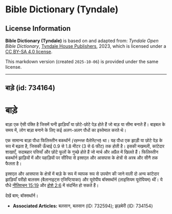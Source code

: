 # Bible Dictionary (Tyndale)

## License Information

**Bible Dictionary (Tyndale)** is based on and adapted from: _Tyndale Open Bible Dictionary_, [Tyndale House Publishers](https://tyndaleopenresources.com/), 2023, which is licensed under a [CC BY-SA 4.0 license](https://creativecommons.org/licenses/by-sa/4.0/legalcode.en).

This markdown version (created `2025-10-06`) is provided under the same license.



--------------------------------

## बाड़े (id: 734164)

बाड़े
=====

बाड़ा एक ऐसी पंक्ति है जिसमें घनी झाड़ियाँ या छोटे\-छोटे पेड़ होते हैं जो बाड़ या सीमा बनाते हैं। बाइबल के समय में, लोग बाड़ा बनाने के लिए कई अलग\-अलग पौधों का इस्तेमाल करते थे।

एक सामान्य बाड़ा पौधा फिलिस्तीन बकथॉर्न *(रहम्नस पैलेस्टिना*) था। यह पौधा एक झाड़ी या छोटे पेड़ के रूप में बढ़ता है, जिसकी ऊँचाई 0\.9 से 1\.8 मीटर (3 से 6 फीट) तक होती है। इसकी मखमली, कांटेदार शाखाएँ, सदाबहार पत्तियाँ और छोटे फूलों के गुच्छे होते हैं जो मार्च और अप्रैल में खिलते हैं। फिलिस्तीन बकथॉर्न झाड़ियों में और पहाड़ियों पर सीरिया से इस्राएल और आसपास के क्षेत्रों से अरब और सीनै तक फैलता है।

इस्राएल और आसपास के क्षेत्रों में बाड़े के रूप में व्यापक रूप से उपयोग की जाने वाली दो अन्य कांटेदार झाड़ियाँ यरीहो बालसम (बैलानाइट्स एजिप्टियाका) और यूरोपीय बॉक्सथॉर्न (लाइसियम यूरोपियम) थीं। ये पौधे [नीतिवचन 15:19](https://ref.ly/Prov15:19) और [होशे 2:6](https://ref.ly/Hos2:6) में संदर्भित हो सकते हैं।

 देखें बाम; बॉक्सथॉर्न।

* **Associated Articles:** बलसान, बलसान (ID: 732594); झड़बेरी (ID: 734154)

